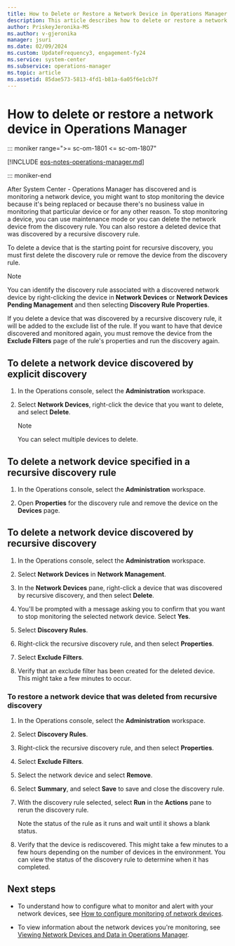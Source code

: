 ```yaml
---
title: How to Delete or Restore a Network Device in Operations Manager
description: This article describes how to delete or restore a network device monitored by Operations Manager.
author: PriskeyJeronika-MS
ms.author: v-gjeronika
manager: jsuri
ms.date: 02/09/2024
ms.custom: UpdateFrequency3, engagement-fy24
ms.service: system-center
ms.subservice: operations-manager
ms.topic: article
ms.assetid: 85dae573-5813-4fd1-b81a-6a05f6e1cb7f
---
```


# How to delete or restore a network device in Operations Manager

::: moniker range=">= sc-om-1801 <= sc-om-1807"

[!INCLUDE [eos-notes-operations-manager.md](../includes/eos-notes-operations-manager.md)]

::: moniker-end

After System Center - Operations Manager has discovered and is monitoring a network device, you might want to stop monitoring the device because it's being replaced or because there's no business value in monitoring that particular device or for any other reason. To stop monitoring a device, you can use maintenance mode or you can delete the network device from the discovery rule. You can also restore a deleted device that was discovered by a recursive discovery rule.  

To delete a device that is the starting point for recursive discovery, you must first delete the discovery rule or remove the device from the discovery rule.  

> [!NOTE]  
> You can identify the discovery rule associated with a discovered network device by right-clicking the device in **Network Devices** or **Network Devices Pending Management** and then selecting **Discovery Rule Properties**.  

If you delete a device that was discovered by a recursive discovery rule, it will be added to the exclude list of the rule. If you want to have that device discovered and monitored again, you must remove the device from the **Exclude Filters** page of the rule's properties and run the discovery again.  

## To delete a network device discovered by explicit discovery  

1.  In the Operations console, select the **Administration** workspace.  

2.  Select **Network Devices**, right-click the device that you want to delete, and select **Delete**.  

    > [!NOTE]  
    > You can select multiple devices to delete.  

## To delete a network device specified in a recursive discovery rule  

1.  In the Operations console, select the **Administration** workspace.  

2.  Open **Properties** for the discovery rule and remove the device on the **Devices** page.  

## To delete a network device discovered by recursive discovery  

1.  In the Operations console, select the **Administration** workspace.  

2.  Select **Network Devices** in **Network Management**.  

3.  In the **Network Devices** pane, right-click a device that was discovered by recursive discovery, and then select **Delete**.  

4.  You'll be prompted with a message asking you to confirm that you want to stop monitoring the selected network device. Select **Yes**.  

5.  Select **Discovery Rules**.  

6.  Right-click the recursive discovery rule, and then select **Properties**.  

7.  Select **Exclude Filters**.  

8.  Verify that an exclude filter has been created for the deleted device. This might take a few minutes to occur.  

### To restore a network device that was deleted from recursive discovery  

1.  In the Operations console, select the **Administration** workspace.  

2.  Select **Discovery Rules**.  

3.  Right-click the recursive discovery rule, and then select **Properties**.  

4.  Select **Exclude Filters**.  

5.  Select the network device and select **Remove**.  

6.  Select **Summary**, and select **Save** to save and close the discovery rule.  

7.  With the discovery rule selected, select **Run** in the **Actions** pane to rerun the discovery rule.  

    Note the status of the rule as it runs and wait until it shows a blank status.  

8.  Verify that the device is rediscovered. This might take a few minutes to a few hours depending on the number of devices in the environment. You can view the status of the discovery rule to determine when it has completed.  

## Next steps

- To understand how to configure what to monitor and alert with your network devices, see [How to configure monitoring of network devices](manage-monitor-networkdevice-configure-monitoring.md).  

- To view information about the network devices you're monitoring, see [Viewing Network Devices and Data in Operations Manager](manage-monitor-networkdevice-viewing-data.md).  
